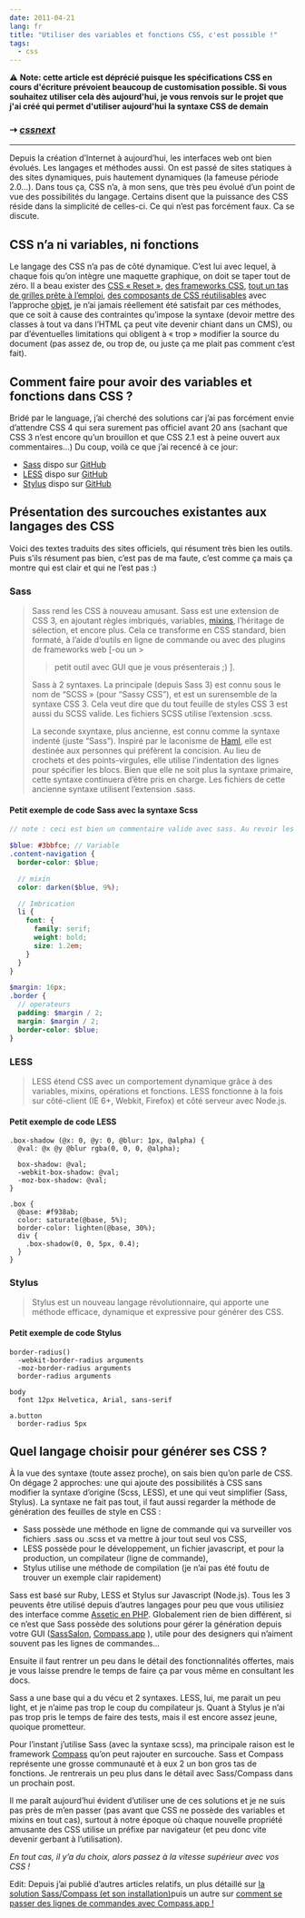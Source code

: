 ```yaml
---
date: 2011-04-21
lang: fr
title: "Utiliser des variables et fonctions CSS, c'est possible !"
tags:
  - css
---
```


⚠️ **Note: cette article est déprécié puisque les spécifications CSS en cours
d'écriture prévoient beaucoup de customisation possible. Si vous souhaitez
utiliser cela dès aujourd'hui, je vous renvois sur le projet que j'ai créé qui
permet d'utiliser aujourd'hui la syntaxe CSS de demain**

### ⇢ _[cssnext](https://cssnext.github.io)_

---

Depuis la création d’Internet à aujourd’hui, les interfaces web ont bien
évolués. Les langages et méthodes aussi. On est passé de sites statiques à des
sites dynamiques, puis hautement dynamiques (la fameuse période 2.0…). Dans tous
ça, CSS n’a, à mon sens, que très peu évolué d’un point de vue des possibilités
du langage. Certains disent que la puissance des CSS réside dans la simplicité
de celles-ci. Ce qui n’est pas forcément faux. Ca se discute.

## CSS n’a ni variables, ni fonctions

Le langage des CSS n’a pas de côté dynamique. C’est lui avec lequel, à chaque
fois qu’on intègre une maquette graphique, on doit se taper tout de zéro. Il a
beau exister des [CSS « Reset »][1], [des frameworks CSS][2], [tout un tas de
grilles prête à l’emploi][3], [des composants de CSS réutilisables][4] avec
l’approche [objet][5], je n’ai jamais réellement été satisfait par ces méthodes,
que ce soit à cause des contraintes qu’impose la syntaxe (devoir mettre des
classes à tout va dans l’HTML ça peut vite devenir chiant dans un CMS), ou par
d’éventuelles limitations qui obligent à « trop » modifier la source du document
(pas assez de, ou trop de, ou juste ça me plait pas comment c’est fait).

## Comment faire pour avoir des variables et fonctions dans CSS ?

Bridé par le language, j’ai cherché des solutions car j’ai pas forcément envie
d’attendre CSS 4 qui sera surement pas officiel avant 20 ans (sachant que CSS 3
n’est encore qu’un brouillon et que CSS 2.1 est à peine ouvert aux
commentaires…) Du coup, voilà ce que j’ai recencé à ce jour:

- [Sass][6] dispo sur [GitHub][7]
- [LESS][8] dispo sur [GitHub][9]
- [Stylus][10] dispo sur [GitHub][11]

## Présentation des surcouches existantes aux langages des CSS

Voici des textes traduits des sites officiels, qui résument très bien les
outils. Puis s’ils résument pas bien, c’est pas de ma faute, c’est comme ça mais
ça montre qui est clair et qui ne l’est pas :)

### Sass

> Sass rend les CSS à nouveau amusant. Sass est une extension de CSS 3, en
> ajoutant règles imbriqués, variables, [mixins][12], l’héritage de sélection,
> et encore plus. Cela ce transforme en CSS standard, bien formaté, à l’aide
> d’outils en ligne de commande ou avec des plugins de frameworks web [-ou un >
>
> > petit outil avec GUI que je vous présenterais ;) ].
>
> Sass à 2 syntaxes. La principale (depuis Sass 3) est connu sous le nom de
> “SCSS » (pour “Sassy CSS”), et est un surensemble de la syntaxe CSS 3. Cela
> veut dire que du tout feuille de styles CSS 3 est aussi du SCSS valide. Les
> fichiers SCSS utilise l’extension .scss.
>
> La seconde sxyntaxe, plus ancienne, est connu comme la syntaxe indenté (juste
> “Sass”). Inspiré par le laconisme de [Haml][13], elle est destinée aux
> personnes qui préfèrent la concision. Au lieu de crochets et des
> points-virgules, elle utilise l’indentation des lignes pour spécifier les
> blocs. Bien que elle ne soit plus la syntaxe primaire, cette syntaxe
> continuera d’être pris en charge. Les fichiers de cette ancienne syntaxe
> utilisent l’extension .sass.

#### Petit exemple de code Sass avec la syntaxe Scss

```scss
// note : ceci est bien un commentaire valide avec sass. Au revoir les /**/

$blue: #3bbfce; // Variable
.content-navigation {
  border-color: $blue;

  // mixin
  color: darken($blue, 9%);

  // Imbrication
  li {
    font: {
      family: serif;
      weight: bold;
      size: 1.2em;
    }
  }
}

$margin: 16px;
.border {
  // operateurs
  padding: $margin / 2;
  margin: $margin / 2;
  border-color: $blue;
}
```

### LESS

> LESS étend CSS avec un comportement dynamique grâce à des variables, mixins,
> opérations et fonctions. LESS fonctionne à la fois sur côté-client (IE 6+,
> Webkit, Firefox) et côté serveur avec Node.js.

#### Petit exemple de code LESS

```less
.box-shadow (@x: 0, @y: 0, @blur: 1px, @alpha) {
  @val: @x @y @blur rgba(0, 0, 0, @alpha);

  box-shadow: @val;
  -webkit-box-shadow: @val;
  -moz-box-shadow: @val;
}

.box {
  @base: #f938ab;
  color: saturate(@base, 5%);
  border-color: lighten(@base, 30%);
  div {
    .box-shadow(0, 0, 5px, 0.4);
  }
}
```

### Stylus

> Stylus est un nouveau langage révolutionnaire, qui apporte une méthode
> efficace, dynamique et expressive pour générer des CSS.

#### Petit exemple de code Stylus

```stylus
border-radius()
  -webkit-border-radius arguments
  -moz-border-radius arguments
  border-radius arguments

body
  font 12px Helvetica, Arial, sans-serif

a.button
  border-radius 5px
```

## Quel langage choisir pour générer ses CSS ?

À la vue des syntaxe (toute assez proche), on sais bien qu’on parle de CSS. On
dégage 2 approches: une qui ajoute des possibilités à CSS sans modifier la
syntaxe d’origine (Scss, LESS), et une qui veut simplifier (Sass, Stylus). La
syntaxe ne fait pas tout, il faut aussi regarder la méthode de génération des
feuilles de style en CSS :

- Sass possède une méthode en ligne de commande qui va surveiller vos fichiers
  .sass ou .scss et va mettre à jour tout seul vos CSS,
- LESS possède pour le développement, un fichier javascript, et pour la
  production, un compilateur (ligne de commande),
- Stylus utilise une méthode de compilation (je n’ai pas été foutu de trouver un
  exemple clair rapidement)

Sass est basé sur Ruby, LESS et Stylus sur Javascript (Node.js). Tous les 3
peuvents être utilisé depuis d’autres langages pour peu que vous utilisiez des
interface comme [Assetic en PHP][14]. Globalement rien de bien différent, si ce
n’est que Sass possède des solutions pour gérer la génération depuis votre GUI
([SassSalon][15], [Compass.app][16] ), utile pour des designers qui n’aiment
souvent pas les lignes de commandes…

Ensuite il faut rentrer un peu dans le détail des fonctionnalités offertes, mais
je vous laisse prendre le temps de faire ça par vous même en consultant les
docs.

Sass a une base qui a du vécu et 2 syntaxes. LESS, lui, me parait un peu light,
et je n’aime pas trop le coup du compilateur js. Quant à Stylus je n’ai pas trop
pris le temps de faire des tests, mais il est encore assez jeune, quoique
prometteur.

Pour l’instant j’utilise Sass (avec la syntaxe scss), ma principale raison est
le framework [Compass][17] qu’on peut rajouter en surcouche. Sass et Compass
représente une grosse communauté et à eux 2 un bon gros tas de fonctions. Je
rentrerais un peu plus dans le détail avec Sass/Compass dans un prochain post.

Il me paraît aujourd’hui évident d’utiliser une de ces solutions et je ne suis
pas près de m’en passer (pas avant que CSS ne possède des variables et mixins en
tout cas), surtout à notre époque où chaque nouvelle propriété amusante des CSS
utilise un préfixe par navigateur (et peu donc vite devenir gerbant à
l’utilisation).

_En tout cas, il y’a du choix, alors passez à la vitesse supérieur avec vos CSS
!_

Edit: Depuis j’ai publié d’autres articles relatifs, un plus détaillé sur [la
solution Sass/Compass (et son installation)][18]puis un autre sur [comment se
passer des lignes de commandes avec Compass.app !][19]

[1]: http://cssresetr.com/
[2]: http://css.4design.tl/framework-css-semantique-maquette-dynamique-et-autres-notes
[3]: http://css.4design.tl/framework-css-mettez-vos-grilles-au-pas
[4]: https://github.com/stubbornella/oocss
[5]: http://fr.wikipedia.org/wiki/Objet_(informatique)
[6]: http://sass-lang.com/
[7]: https://github.com/nex3/sass "Sass sur Github"
[8]: http://lesscss.org/
[9]: https://github.com/less/less.js "LESS sur Github"
[10]: http://learnboost.github.io/stylus/
[11]: https://github.com/LearnBoost/stylus "Stylus sur Github"
[12]: http://fr.wikipedia.org/wiki/Mixin
[13]: http://haml.info/
[14]: https://github.com/kriswallsmith/assetic
[15]: https://github.com/hlb/SassSalon
[16]: http://compass.kkbox.com/
[17]: http://beta.compass-style.org/
[18]: /blog/fonctions-variables-css-generer-ses-css-avec-sass-compass/
[19]: /blog/compass-app-application-pour-compiler-css-sass-compass/

